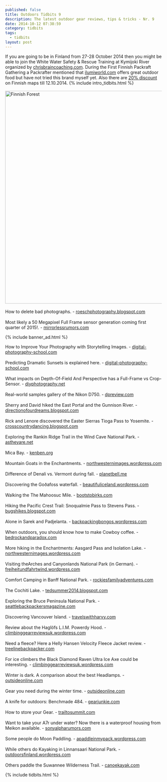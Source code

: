 ```yaml
---
published: false
title: Outdoors Tidbits 9
description: The latest outdoor gear reviews, tips & tricks - Nr. 9
date: 2014-10-12 07:38:59
category: tidbits
tags:
  - tidbits
layout: post
---
```

If you are going to be in Finland from 27-28 October 2014 then you might be able to join the White Water Safety & Rescue Training at Kymijoki River organized by [chrisbraincoaching.com](http://www.chrisbraincoaching.com/).  During the First Finnish Packraft Gathering a Packrafter mentioned that [ilumiworld.com](http://www.ilumiworld.com/) offers great outdoor food but have not tried this brand myself yet. Also there are [20% discount](http://www.karttakauppa.fi/workspace.client_organization/PublishedService?file=page&pageID=3&action=view&groupID=1788) on Finnish maps till 12.10.2014. {% include intro_tidbits.html %}
<br><br><a href="https://www.flickr.com/photos/90204224@N07/14773390709"><img src="https://c2.staticflickr.com/6/5587/14773390709_f658ef8438_b.jpg" width="1024" height="683" alt="Finnish Forest"></a><!--more-->
<br><br>
How to delete bad photographs. - [roeschphotography.blogspot.com](http://roeschphotography.blogspot.com/2014/10/delete-bad-photographs-actually-delete.html)
<br><br>
Most likely a 50 Megapixel Full Frame sensor generation coming first quarter of 2015!. - [mirrorlessrumors.com](http://www.mirrorlessrumors.com/50-megapixel-full-frame-sensor-generation-coming-first-quarter-of-2015)

{% include banner_ad.html %}


How to Improve Your Photography with Storytelling Images. - [digital-photography-school.com](http://digital-photography-school.com/how-to-improve-your-photography-with-storytelling-images/)
<br><br>
Predicting Dramatic Sunsets is explained here. - [digital-photography-school.com](http://digital-photography-school.com/predicting-dramatic-sunsets/)
<br><br>
What impacts on Depth-Of-Field And Perspective has a Full-Frame vs Crop-Sensor. - [diyphotography.net](http://www.diyphotography.net/full-frame-vs-crop-sensor-comparison-depth-field-perspective/)
<br><br>
Real-world samples gallery of the Nikon D750. - [dpreview.com](http://www.dpreview.com/articles/0025207362/nikon-d750-real-world-samples-gallery-posted)
<br><br>
Sherry and David hiked the East Portal and the Gunnison River. - [directionofourdreams.blogspot.com](http://directionofourdreams.blogspot.com/2014/10/east-portal-and-gunnison-river.html)
<br><br>
Rick and Lenore discovered the Easter Sierras Tioga Pass to Yosemite. - [crosscountrydancing.blogspot.com](http://crosscountrydancing.blogspot.com/2014/10/easter-sierras-part-three-tioga-pass-to.html)
<br><br>
Exploring the Rankin Ridge Trail in the Wind Cave National Park. - [astheyare.net](http://astheyare.net/2014/10/10/wind-cave-national-park-rankin-ridge-trail)
<br><br>
Mica Bay. - [kenben.org](http://kenben.org/2014/10/09/mica-bay)<br><br>
Mountain Goats in the Enchantments. - [northwesternimages.wordpress.com](http://northwesternimages.wordpress.com/2014/10/09/mountain-goats-in-the-enchantments)
<br><br>
Difference of Denali vs. Vermont during fall. - [planetbell.me](http://planetbell.me/2014/10/10/fall-foliage-wars-denali-vs-vermont/) <br><br>
Discovering the Goðafoss waterfall. - [beautifuliceland.wordpress.com](http://beautifuliceland.wordpress.com/2014/10/10/icelandic-road-trip-the-beauty-vs-the-beast)
<br><br>
Walking the The Mahoosuc Mile. - [bootstobirks.com](http://bootstobirks.com/2014/10/09/the-mahoosuc-mile/)
<br><br>
Hiking the Pacific Crest Trail: Snoqualmie Pass to Stevens Pass. - [bugshikes.blogspot.com](http://bugshikes.blogspot.com/2014/09/snoqualmie-pass-to-stevens-pass.html)
<br><br>
Alone in Sarek and Padjelanta. - [backpackingbongos.wordpress.com](http://backpackingbongos.wordpress.com/2014/10/10/into-the-wild-alone-in-sarek-and-padjelanta-part-four/)
<br><br>
When outdoors, you should know how to make Cowboy coffee. - [bedrockandparadox.com](http://bedrockandparadox.com/2014/10/10/how-to-make-cowboy-coffee)
<br><br>
More hiking in the Enchantments: Aasgard Pass and Isolation Lake. - [northwesternimages.wordpress.com](http://northwesternimages.wordpress.com/2014/10/10/aasgard-pass-and-isolation-lake-enchantments)
<br><br>
Visiting theArches and Canyonlands National Park (in German). - [freiheitundfahrtwind.wordpress.com](http://freiheitundfahrtwind.wordpress.com/2014/10/10/in-der-wueste-arches-und-canyonlands-natinalpark)
<br><br>
Comfort Camping in Banff National Park. - [rockiesfamilyadventures.com](http://www.rockiesfamilyadventures.com/2014/10/comfort-camping-in-banff-national-park.html)
<br><br>
The Cochiti Lake. - [tedsummer2014.blogspot.com](http://tedsummer2014.blogspot.com/2014/10/cochiti-lake.html)
<br><br>
Exploring the Bruce Peninsula National Park. - [seattlebackpackersmagazine.com](http://seattlebackpackersmagazine.com/exploring-bruce-peninsula-national-park/)
<br><br>
Discovering Vancouver Island. - [travelswithharvy.com](http://travelswithharvy.com/2014/10/09/beyond-victoria-on-vancouver-island)
<br><br>
Review about the Haglöfs L.I.M. Powerdy Hood. - [climbinggearreviewsuk.wordpress.com](http://climbinggearreviewsuk.wordpress.com/2014/10/11/haglofs-l-i-m-powerdy-hood-climbing-gear-review)
<br><br>
Need a fleece? Here a Helly Hansen Velocity Fleece Jacket review. - [treelinebackpacker.com](http://treelinebackpacker.com/2014/10/09/helly-hansen-velocity-fleece-jacket-review)
<br><br>
For ice climbers the Black Diamond Raven Ultra Ice Axe could be interesting. - [climbinggearreviewsuk.wordpress.com](http://climbinggearreviewsuk.wordpress.com/2014/10/09/black-diamond-raven-ultra-ice-axe-climbing-gear-review)
<br><br>
Winter is dark. A comparison about the best Headlamps. - [outsideonline.com](http://www.outsideonline.com/outdoor-gear/gear-shed/gear-guy/What-Are-the-Best-High-Tech-Headlamps.html)
<br><br>
Gear you need during the winter time. - [outsideonline.com](http://www.outsideonline.com/outdoor-gear/snow-sports/Mountain-Athletes-Favorite-Accessories.html)
<br><br>
A knife for outdoors: Benchmade 484. - [gearjunkie.com](http://gearjunkie.com/benchmade-484-knife-review)
<br><br>
How to store your Gear. - [trailtosummit.com](http://trailtosummit.com/gear-storage-for-small-spaces/)
<br><br>
Want to take your A7r under water? Now there is a waterproof housing from Meikon available. - [sonyalpharumors.com](http://www.sonyalpharumors.com/a-cheap-waterproof-housing-for-the-a7-a7r-a7s-from-meikon/)
<br><br>
Some people do Moon Paddling. - [apaddleinmypack.wordpress.com](http://apaddleinmypack.wordpress.com/2014/10/11/paddling-a-blood-moon)
<br><br>
While others do Kayaking  in Linnansaari National Park. - [outdoorsfinland.wordpress.com](http://outdoorsfinland.wordpress.com/2014/10/09/autumn-kayaking-linnansaari-national-park)
<br><br>
Others paddle the Suwannee Wilderness Trail. - [canoekayak.com](http://www.canoekayak.com/travel/destination-floridas-suwannee-river/)

{% include tidbits.html %}
